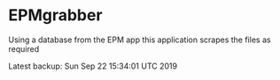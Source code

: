 # EPMgrabber
Using a database from the EPM app this application scrapes the files as required


Latest backup: Sun Sep 22 15:34:01 UTC 2019
